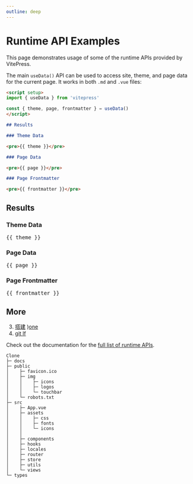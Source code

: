 ```yaml
---
outline: deep
---
```


# Runtime API Examples

This page demonstrates usage of some of the runtime APIs provided by VitePress.

The main `useData()` API can be used to access site, theme, and page data for the current page. It works in both `.md` and `.vue` files:

```md
<script setup>
import { useData } from 'vitepress'

const { theme, page, frontmatter } = useData()
</script>

## Results

### Theme Data

<pre>{{ theme }}</pre>

### Page Data

<pre>{{ page }}</pre>

### Page Frontmatter

<pre>{{ frontmatter }}</pre>
```

<script setup>
import { useData } from 'vitepress';

const { site, theme, page, frontmatter } = useData()
</script>

## Results

### Theme Data

<pre>{{ theme }}</pre>

### Page Data

<pre>{{ page }}</pre>

### Page Frontmatter

<pre>{{ frontmatter }}</pre>

## More

3. [搭建](https://juejin.cn/post/7223286759630127159)
   )[one](https://juejin.cn/post/7212597327579037756#heading-6)
4. [git lf](https://stackoverflow.com/questions/170961/whats-the-strategy-for-handling-crlf-carriage-return-line-feed-with-git)

Check out the documentation for the [full list of runtime APIs](https://vitepress.dev/reference/runtime-api#usedata).

```text
Clone
├─ docs
├─ public
│    ├─ favicon.ico
│    ├─ img
│    │    ├─ icons
│    │    ├─ logos
│    │    └─ touchbar
│    └─ robots.txt
├─ src
│    ├─ App.vue
│    ├─ assets
│    │    ├─ css
│    │    ├─ fonts
│    │    └─ icons
│    │
│    ├─ components
│    ├─ hooks
│    ├─ locales
│    ├─ router
│    ├─ store
│    ├─ utils
│    └─ views
└─ types
```
